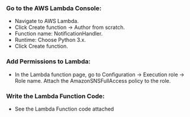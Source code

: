 ### Go to the AWS Lambda Console:

- Navigate to AWS Lambda.
- Click Create function → Author from scratch.
- Function name: NotificationHandler.
- Runtime: Choose Python 3.x.
- Click Create function.
### Add Permissions to Lambda:

- In the Lambda function page, go to Configuration → Execution role → Role name.
Attach the AmazonSNSFullAccess policy to the role.
### Write the Lambda Function Code:
- See the Lambda Function code attached 